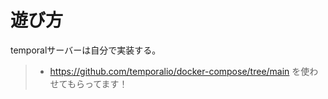 # 遊び方

temporalサーバーは自分で実装する。

> - https://github.com/temporalio/docker-compose/tree/main を使わせてもらってます！
